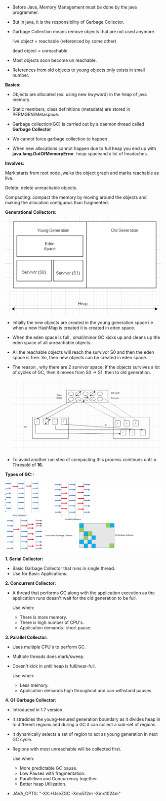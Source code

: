 
* Before Java, Memory Management must be done by the java programmer.
* But in java, it is the responsibility of Garbage Collector.
* Garbage Collection means remove objects that are not used anymore.

    live object = reachable (referenced by some other)
           
    dead object = unreachable

* Most objects soon become un reachable.
* References from old objects to young objects only exists in small number.

**Basics:**

* Objects are allocated (ex: using new kwyword) in the heap of java memory.

* Static members, class definitions (metadata) are stored in PERMGEN/Metaspace.

* Garbage collection(GC) is carried out by a daemon thread called **Garbage Collector**

* We cannot force garbage collection to happen .

* When new allocations cannot happen due to full heap you end up with **java.lang.OutOfMemoryError**. heap spaceand a lot of headaches.

**Involves:**

Mark:starts from root node ,walks the object graph and marks reachable as live.

Delete: delete unreachable objects.

Compacting: compact the memory by moving around the objects and making the allocation contiguous than fragmented.

**Generational Collectors:**
               ![gc.PNG](gc.PNG)

* Intially the new objects are created in the young generation space i.e when a new HashMap is created it is created in eden space.
* When the eden space is full , small/minor GC kicks up and cleans up the eden space of all unreachable objects.
* All the reachable objects will reach the survivor S0 and then the eden space is free. So, then new objects can be created in eden space.
* The reason , why there are 2 survivor space:
  if the objects survives a lot of cycles of GC, then it moves from S0 -> S1. then to old generation.


  ![workingofgc.PNG](workingofgc.PNG)

* To avoid another run steo of compacting this process continues until a Thresold of **16.**


**Types of GC::**

![typesofgc.jpg](typesofgc.jpg)

**1. Serial Collector:**

* Basic Garbage Collector that runs in single thread.
* Use for Basic Applications.

**2. Concurrent Collector:**

* A thread that performs GC along with the application execution as the application runs doesn't wait for the old generation to be full.
 
  Use when:
  * There is more memory.
  * There is high number of CPU's.
  * Application demands- short pause.

**3. Parallel Collector:**

* Uses multiple CPU's to perform GC. 
* Multiple threads does mark/sweep.
* Doesn't kick in until heap is full/near-full.

  Use when:
  * Less memory.
  * Application demands high throughout and can withstand pauses.
  
**4. G1 Garbage Collector:**


* Introduced in 1.7 version.
* It straddles the young-tenured generation boundary as it divides heap in to different regions and during a GC it can collect a sub-set of regions.
* It dynamically selects a set of region to act as young generation in next GC cycle.
* Regions with most unreachable will be collected first.

  Use when:
  * More predictable GC pause.
  * Low Pauses with fragmentation.
  * Parallelism and Concurrency together.
  * Better heap Utilization.

* JAVA_OPTS: "-XX:+UseZGC -Xms512m -Xmx1024m"